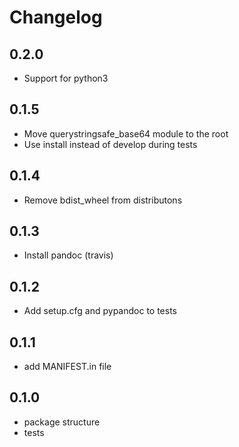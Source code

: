 # Changelog

## 0.2.0

* Support for python3

## 0.1.5

* Move querystringsafe_base64 module to the root
* Use install instead of develop during tests

## 0.1.4

* Remove bdist_wheel from distributons

## 0.1.3

* Install pandoc (travis)

## 0.1.2

* Add setup.cfg and pypandoc to tests

## 0.1.1

* add MANIFEST.in file

## 0.1.0

* package structure
* tests
